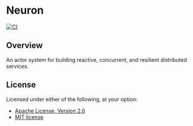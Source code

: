 # Neuron

[![CI](https://github.com/neuron-rs/neuron-rs/actions/workflows/ci.yml/badge.svg?branch=main)](https://github.com/neuron-rs/neuron-rs/actions/workflows/ci.yml)

## Overview

An actor system for building reactive, concurrent, and resilient distributed services.

## License

Licensed under either of the following, at your option:
- <a href="LICENSE-APACHE">Apache License, Version 2.0</a> 
- <a href="LICENSE-MIT">MIT license</a>
